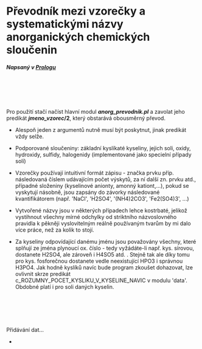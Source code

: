 Převodník mezi vzorečky a systematickými názvy anorganických chemických sloučenin  
===================================================================================

#### _Napsaný v [Prologu](https://en.wikipedia.org/wiki/Prolog)_  

&nbsp;   
&nbsp;   
&nbsp;   
&nbsp;   

Pro použití stačí načíst hlavní modul _**anorg_prevodnik.pl**_ a zavolat jeho predikát **_jmeno_vzorec_/2**,
který obstarává obousměrný převod.  

  - Alespoň jeden z argumentů nutně musí být poskytnut, jinak predikát vždy selže.

  - Podporované sloučeniny: základní kyslíkaté kyseliny, jejich soli, oxidy, hydroxidy, sulfidy, halogenidy (implementované jako specielní případy solí)

  - Vzorečky používají intuitivní formát zápisu - značka prvku příp. následovaná číslem udávajícím počet výskytů, za ní další zn. prvku atd., případné složeniny (kyselinové anionty, amonný kationt,...), pokud se vyskytují násobně, jsou zapsány do závorky následované kvantifikátorem (např. 'NaCl', 'H2SO4', '(NH4)2CO3', 'Fe2(SO4)3', ...)

  - Vytvořené názvy jsou v některých případech lehce kostrbaté, jelikož vystihnout všechny mírné odchylky od striktního názvoslovného pravidla 
      k pěkněji vyslovitelným reálně používaným tvarům by mi dalo více práce, než za kolik to stojí.
    
  - Za kyseliny odpovídající danému jménu jsou považovány všechny, které splňují ze jména plynoucí ox. číslo - tedy vyžádáte-li
      např. kys. sírovou, dostanete H2SO4, ale zároveň i H4SO5 atd. . Stejně tak ale díky tomu pro kys. fosforečnou dostanete vedle
      neexistující HPO3 i správnou H3PO4. Jak hodně kyslíků navíc bude program zkoušet dohazovat, lze ovlivnit skrze predikát
      c_ROZUMNY_POCET_KYSLIKU_V_KYSELINE_NAVIC v modulu 'data'.
      Obdobné platí i pro soli daných kyselin.
  
&nbsp;   
&nbsp;   
&nbsp;   
&nbsp;  

Přidávání dat...

  -